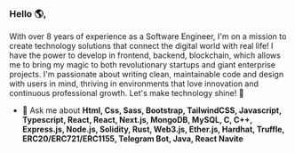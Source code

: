 <link rel="stylesheet" type='text/css' href="https://cdn.jsdelivr.net/gh/devicons/devicon@latest/devicon.min.css" />

### Hello 🌎,

With over 8 years of experience as a Software Engineer, I'm on a mission to create technology solutions that connect the digital world with real life! I have the power to develop in frontend, backend, blockchain, which allows me to bring my magic to both revolutionary startups and giant enterprise projects. I'm passionate about writing clean, maintainable code and design with users in mind, thriving in environments that love innovation and continuous professional growth. Let's make technology shine! 🚀

- 💬 Ask me about **Html, Css, Sass, Bootstrap, TailwindCSS, Javascript, Typescript, React, React, Next.js, MongoDB, MySQL, C, C++, Express.js, Node.js, Solidity, Rust, Web3.js, Ether.js, Hardhat, Truffle, ERC20/ERC721/ERC1155, Telegram Bot, Java, React Navite**
